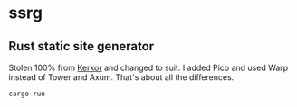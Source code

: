 # ssrg

## Rust static site generator

Stolen 100% from [Kerkor](https://kerkour.com/rust-static-site-generator) and changed to suit. I added Pico and used Warp instead of Tower and Axum. That's about all the differences.

```
cargo run
```
